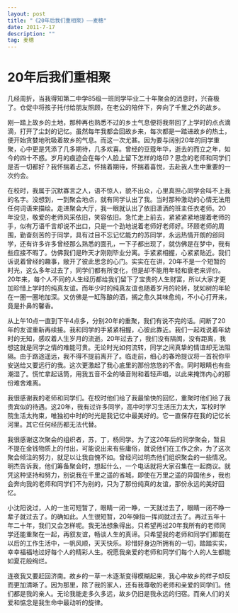 ```yaml
---
layout: post
title: "《20年后我们重相聚》——麦穗"
date: 2011-7-17
description: ""
tag: 麦穗
---
```


# 20年后我们重相聚

几经周折，当我得知第二中学85级一班同学毕业二十年聚会的消息时，兴奋极了。仓促中将孩子托付给朋友照顾，在老公的陪伴下，奔向了千里之外的故乡。

刚一踏上故乡的土地，那种再也熟悉不过的乡土气息便将我带回了上学时的点点滴滴，打开了尘封的记忆。虽然每年我都会回故乡来，每次都是一踏进故乡的热土，便开始贪婪地吮吸着故乡的气息。而这一次尤甚。因为要与阔别20年的同学重聚，心中更是凭添了几多期待，几多欢喜。曾经的豆蔻年华，逝去的而立之年，如今的四十不惑。岁月的痕迹会在每个人脸上留下怎样的烙印？思念的老师和同学们是否一切都好？我怀揣着忐忑，怀揣着期待，怀揣着喜悦，去赴我人生中重要的一次约会。

在校时，我属于沉默寡言之人，语不惊人，貌不出众，心里真担心同学会叫不上我的名字。没想到，一到聚会地点，就有同学认出了我。当时那种激动的心情无法用任何词语来描绘。走进聚会大厅，我一眼就认出了依旧潇洒的班主任衣老师。20年没见，敬爱的老师风采依旧，笑容依旧。急忙走上前去，紧紧紧紧地握着老师的手，似有万语千言却说不出口，只是一个劲地说着老师好老师好。环顾老师的周围，勤奋刻苦的于同学，具有过目不忘记忆能力的苏同学，永远热情开朗的郐同学，还有许多许多曾经那么熟悉的面孔，一下子都出现了，就仿佛是在梦中，我有些应接不暇了。仿佛我们是昨天才刚刚毕业分离。手紧紧相握，心紧紧贴近。我们诉说着曾经的趣事，敞开了彼此思念的心门。实实在在讲，20年不是一个短暂的时光，这么多年过去了，同学们都有所变化，但是却不能用年轻和衰老来评价。20年来，每个人不同的人生经历都给我们留下了宝贵的人生财富，所以大家才更加珍惜上学时的纯真友谊。而年少时的纯真友谊也随着岁月的轮转，犹如树的年轮在一圈一圈地加深。又仿佛是一缸陈酿的酒，搁之愈久其味愈纯，不小心打开来，竟是扑鼻的馨香。

从上午10点一直到下午4点多，分别20年的重聚，我们有说不完的话。间断了20年的友谊重新再续接。我和同学的手紧紧相握，心彼此靠近。我们一起戏说着年幼时的无知，感叹着人生岁月的流逝。20年过去了，我们没有隔阂，没有距离，我想这就是同学之情的难能可贵。无论时光如何流转，同学之间真挚的情谊却无法阻隔。由于路途遥远，我不得不提前离开了。临走前，细心的春玲提议将一首祝你平安送给又要远行的我。这次更激起了我心底里的那份悠悠的不舍。同时眼睛也有些潮湿了。慌忙拿起话筒，用我五音不全的嗓音附和着轻声唱，以此来掩饰内心的那份难舍难离。

我很感谢我的老师和同学们。在校时他们给了我最愉快的回忆，重聚时他们给了我贵宾似的待遇。这20年，我有过许多同学，高中时学习生活压力太大，军校时学院生活太拘束，唯独初中时的时光是我记忆中最美好的。它一直保存在我的记忆长河里。其它任何经历都无法代替。

我很感谢这次聚会的组织者，苏，丁，杨同学。为了这20年后的同学聚会，暂且不提在金钱物质上的付出，可能说出来有些庸俗，就说他们在工作之余，为了这次聚会倾注的努力，就足以让我自愧不如。曾经问过明杰他们组织聚会的一些情况。明杰告诉我，他们筹备聚会时，想起什么，一个电话就将大家召集在一起商议。就凭这种坚持和努力，别说我在千里之遥的省城，即使在万里之遥的异国他乡，我也会奔向我的老师和同学们不为别的，只为了那份纯真的友谊，那份永远的美好回忆。

小沈阳说过，人的一生可短暂了，眼睛一闭一睁，一天就过去了，眼睛一闭不睁一辈子就过去了。的确如此。人生很短暂，20年弹指一挥间就过去了。再过五年十年二十年，我们又会怎样呢。我无法想象得出。只希望再过20年我所有的老师同学还能重聚在一起，再叙友谊，畅谈人生的真谛。只希望我的老师和同学们都能在以后的工作生活中，一帆风顺，天天快乐。珍惜好身边所拥有的一切，踏踏实实，幸幸福福地过好每个人的精彩人生。祝愿我亲爱的老师和同学们每个人的人生都能如夏花般绚烂。

连夜我又要赶回济南。故乡的一草一木逐渐变得模糊起来，我心中故乡的样子却反而更加清晰了。因为那里，除了我的家人，还有我尊敬的老师和亲爱的同学们。他们都是我的亲人。无论我能走多久多远，故乡仍旧是我永远的归宿。而亲人们的关爱和惦念是我生命中最动听的旋律。